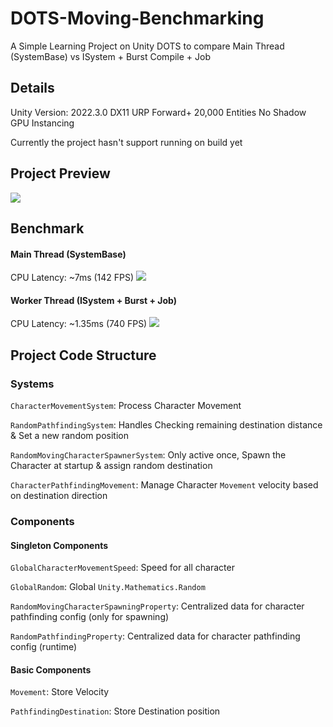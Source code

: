 
# DOTS-Moving-Benchmarking

A Simple Learning Project on Unity DOTS to compare 
Main Thread (SystemBase) vs ISystem + Burst Compile + Job

## Details
Unity Version: 2022.3.0 DX11
URP Forward+
20,000 Entities
No Shadow
GPU Instancing

Currently the project hasn't support running on build yet

## Project Preview
![](https://github.com/StinkySteak/DOTS-MovingDummy/blob/master/Resource/ProjectPreview.gif)

## Benchmark

#### Main Thread (SystemBase)
CPU Latency: ~7ms (142 FPS)
![](https://github.com/StinkySteak/DOTS-MovingDummy/blob/master/Resource/MainThread.gif)

#### Worker Thread (ISystem + Burst + Job)
CPU Latency: ~1.35ms (740 FPS)
![](https://github.com/StinkySteak/DOTS-MovingDummy/blob/master/Resource/WorkerThread.gif)

## Project Code Structure

### Systems

`CharacterMovementSystem`: Process Character Movement

`RandomPathfindingSystem`: Handles Checking remaining destination distance & Set a new random position

`RandomMovingCharacterSpawnerSystem`: Only active once, Spawn the Character at startup & assign random destination

`CharacterPathfindingMovement`: Manage Character `Movement` velocity based on destination direction 

### Components
#### Singleton Components
`GlobalCharacterMovementSpeed`: Speed for all character

`GlobalRandom`: Global `Unity.Mathematics.Random`

`RandomMovingCharacterSpawningProperty`: Centralized data for character pathfinding config (only for spawning)

`RandomPathfindingProperty`: Centralized data for character pathfinding config (runtime)

#### Basic Components
`Movement`: Store Velocity

`PathfindingDestination`: Store Destination position
